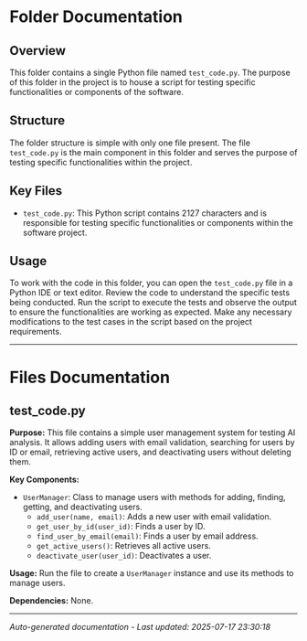 # Folder Documentation

## Overview
This folder contains a single Python file named `test_code.py`. The purpose of this folder in the project is to house a script for testing specific functionalities or components of the software.

## Structure
The folder structure is simple with only one file present. The file `test_code.py` is the main component in this folder and serves the purpose of testing specific functionalities within the project.

## Key Files
- `test_code.py`: This Python script contains 2127 characters and is responsible for testing specific functionalities or components within the software project.

## Usage
To work with the code in this folder, you can open the `test_code.py` file in a Python IDE or text editor. Review the code to understand the specific tests being conducted. Run the script to execute the tests and observe the output to ensure the functionalities are working as expected. Make any necessary modifications to the test cases in the script based on the project requirements.

---

# Files Documentation

## test_code.py

**Purpose:** This file contains a simple user management system for testing AI analysis. It allows adding users with email validation, searching for users by ID or email, retrieving active users, and deactivating users without deleting them.

**Key Components:**
- `UserManager`: Class to manage users with methods for adding, finding, getting, and deactivating users.
  - `add_user(name, email)`: Adds a new user with email validation.
  - `get_user_by_id(user_id)`: Finds a user by ID.
  - `find_user_by_email(email)`: Finds a user by email address.
  - `get_active_users()`: Retrieves all active users.
  - `deactivate_user(user_id)`: Deactivates a user.
  
**Usage:** Run the file to create a `UserManager` instance and use its methods to manage users.

**Dependencies:** None.

---
*Auto-generated documentation - Last updated: 2025-07-17 23:30:18*
